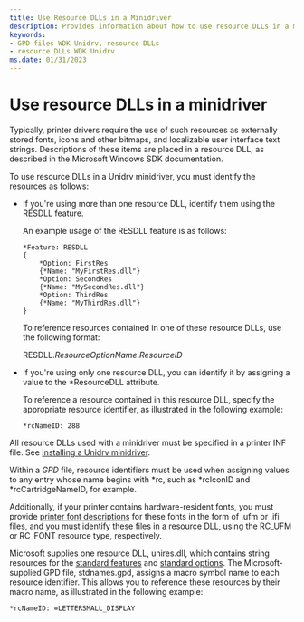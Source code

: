 ```yaml
---
title: Use Resource DLLs in a Minidriver
description: Provides information about how to use resource DLLs in a minidriver.
keywords:
- GPD files WDK Unidrv, resource DLLs
- resource DLLs WDK Unidrv
ms.date: 01/31/2023
---
```


# Use resource DLLs in a minidriver

Typically, printer drivers require the use of such resources as externally stored fonts, icons and other bitmaps, and localizable user interface text strings. Descriptions of these items are placed in a resource DLL, as described in the Microsoft Windows SDK documentation.

To use resource DLLs in a Unidrv minidriver, you must identify the resources as follows:

- If you're using more than one resource DLL, identify them using the RESDLL feature.

    An example usage of the RESDLL feature is as follows:

    ```GPD
    *Feature: RESDLL
    {
        *Option: FirstRes
        {*Name: "MyFirstRes.dll"}
        *Option: SecondRes
        {*Name: "MySecondRes.dll"}
        *Option: ThirdRes
        {*Name: "MyThirdRes.dll"}
    }
    ```

    To reference resources contained in one of these resource DLLs, use the following format:

    RESDLL.*ResourceOptionName*.*ResourceID*

- If you're using only one resource DLL, you can identify it by assigning a value to the \*ResourceDLL attribute.

    To reference a resource contained in this resource DLL, specify the appropriate resource identifier, as illustrated in the following example:

    ```GPD
    *rcNameID: 288
    ```

All resource DLLs used with a minidriver must be specified in a printer INF file. See [Installing a Unidrv minidriver](installing-a-unidrv-minidriver.md).

Within a *GPD* file, resource identifiers must be used when assigning values to any entry whose name begins with \*rc, such as \*rcIconID and \*rcCartridgeNameID, for example.

Additionally, if your printer contains hardware-resident fonts, you must provide [printer font descriptions](printer-font-descriptions.md) for these fonts in the form of .ufm or .ifi files, and you must identify these files in a resource DLL, using the RC\_UFM or RC\_FONT resource type, respectively.

Microsoft supplies one resource DLL, unires.dll, which contains string resources for the [standard features](standard-features.md) and [standard options](standard-options.md). The Microsoft-supplied GPD file, stdnames.gpd, assigns a macro symbol name to each resource identifier. This allows you to reference these resources by their macro name, as illustrated in the following example:

```GPD
*rcNameID: =LETTERSMALL_DISPLAY
```
